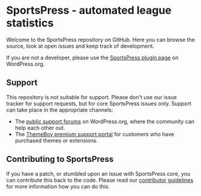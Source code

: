 # SportsPress - automated league statistics

Welcome to the SportsPress repository on GitHub. Here you can browse the source, look at open issues and keep track of development.

If you are not a developer, please use the [SportsPress plugin page](http://wordpress.org/plugins/sportspress/) on WordPress.org.

## Support
This repository is not suitable for support. Please don't use our issue tracker for support requests, but for core SportsPress issues only. Support can take place in the appropriate channels:

* The [public support forums](http://wordpress.org/support/plugin/sportspress) on WordPress.org, where the community can help each other out.
* The [ThemeBoy premium support portal](http://support.themeboy.com/) for customers who have purchased themes or extensions.


## Contributing to SportsPress
If you have a patch, or stumbled upon an issue with SportsPress core, you can contribute this back to the code. Please read our [contributor guidelines](https://github.com/ThemeBoy/sportspress/blob/master/CONTRIBUTING.md) for more information how you can do this.
